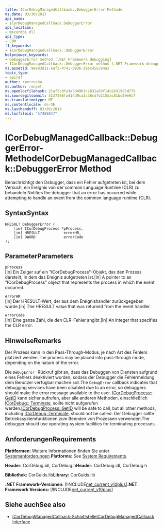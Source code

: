 ```yaml
---
title: ICorDebugManagedCallback::DebuggerError-Methode
ms.date: 03/30/2017
api_name:
- ICorDebugManagedCallback.DebuggerError
api_location:
- mscordbi.dll
api_type:
- COM
f1_keywords:
- ICorDebugManagedCallback::DebuggerError
helpviewer_keywords:
- DebuggerError method [.NET Framework debugging]
- ICorDebugManagedCallback::DebuggerError method [.NET Framework debugging]
ms.assetid: 9e983d11-eaf3-4741-b936-29ec456384a3
topic_type:
- apiref
author: rpetrusha
ms.author: ronpet
ms.openlocfilehash: 25af2c8fa3e3d49b3c2832a69f14b2691585d775
ms.sourcegitcommit: 5137208fa414d9ca3c58cdfd2155ac81bc89e917
ms.translationtype: MT
ms.contentlocale: de-DE
ms.lasthandoff: 03/06/2019
ms.locfileid: "57489847"
---
```

# <a name="icordebugmanagedcallbackdebuggererror-method"></a><span data-ttu-id="b26eb-102">ICorDebugManagedCallback::DebuggerError-Methode</span><span class="sxs-lookup"><span data-stu-id="b26eb-102">ICorDebugManagedCallback::DebuggerError Method</span></span>
<span data-ttu-id="b26eb-103">Benachrichtigt den Debugger, dass ein Fehler aufgetreten ist, bei dem Versuch, ein Ereignis von der common Language Runtime (CLR) zu behandeln.</span><span class="sxs-lookup"><span data-stu-id="b26eb-103">Notifies the debugger that an error has occurred while attempting to handle an event from the common language runtime (CLR).</span></span>  
  
## <a name="syntax"></a><span data-ttu-id="b26eb-104">Syntax</span><span class="sxs-lookup"><span data-stu-id="b26eb-104">Syntax</span></span>  
  
```  
HRESULT DebuggerError (  
    [in] ICorDebugProcess *pProcess,  
    [in] HRESULT           errorHR,  
    [in] DWORD             errorCode  
);  
```  
  
## <a name="parameters"></a><span data-ttu-id="b26eb-105">Parameter</span><span class="sxs-lookup"><span data-stu-id="b26eb-105">Parameters</span></span>  
 `pProcess`  
 <span data-ttu-id="b26eb-106">[in] Ein Zeiger auf ein "ICorDebugProcess"-Objekt, das den Prozess darstellt, in dem das Ereignis aufgetreten ist.</span><span class="sxs-lookup"><span data-stu-id="b26eb-106">[in] A pointer to an "ICorDebugProcess" object that represents the process in which the event occurred.</span></span>  
  
 `errorHR`  
 <span data-ttu-id="b26eb-107">[in] Der HRESULT-Wert, der aus dem Ereignishandler zurückgegeben wurde.</span><span class="sxs-lookup"><span data-stu-id="b26eb-107">[in] The HRESULT value that was returned from the event handler.</span></span>  
  
 `errorCode`  
 <span data-ttu-id="b26eb-108">[in] Eine ganze Zahl, die den CLR-Fehler angibt.</span><span class="sxs-lookup"><span data-stu-id="b26eb-108">[in] An integer that specifies the CLR error.</span></span>  
  
## <a name="remarks"></a><span data-ttu-id="b26eb-109">Hinweise</span><span class="sxs-lookup"><span data-stu-id="b26eb-109">Remarks</span></span>  
 <span data-ttu-id="b26eb-110">Der Prozess kann in den Pass-Through-Modus, je nach Art des Fehlers platziert werden.</span><span class="sxs-lookup"><span data-stu-id="b26eb-110">The process may be placed into pass-through mode, depending on the nature of the error.</span></span>  
  
 <span data-ttu-id="b26eb-111">Die `DebugError` -Rückruf gibt an, dass das Debuggen von Diensten aufgrund eines Fehlers deaktiviert wurden, sodass der Debugger die Fehlermeldung dem Benutzer verfügbar machen soll.</span><span class="sxs-lookup"><span data-stu-id="b26eb-111">The `DebugError` callback indicates that debugging services have been disabled due to an error, so debuggers should make the error message available to the user.</span></span> <span data-ttu-id="b26eb-112">[ICorDebugProcess:: GetID](../../../../docs/framework/unmanaged-api/debugging/icordebugprocess-getid-method.md) kann sicher aufrufen, aber alle anderen Methoden, einschließlich [ICorDebug:: Terminate](../../../../docs/framework/unmanaged-api/debugging/icordebug-terminate-method.md), sollte nicht aufgerufen werden.</span><span class="sxs-lookup"><span data-stu-id="b26eb-112">[ICorDebugProcess::GetID](../../../../docs/framework/unmanaged-api/debugging/icordebugprocess-getid-method.md) will be safe to call, but all other methods, including [ICorDebug::Terminate](../../../../docs/framework/unmanaged-api/debugging/icordebug-terminate-method.md), should not be called.</span></span> <span data-ttu-id="b26eb-113">Der Debugger sollte Betriebssystemfunktionen zum Beenden von Prozessen verwenden.</span><span class="sxs-lookup"><span data-stu-id="b26eb-113">The debugger should use operating-system facilities for terminating processes.</span></span>  
  
## <a name="requirements"></a><span data-ttu-id="b26eb-114">Anforderungen</span><span class="sxs-lookup"><span data-stu-id="b26eb-114">Requirements</span></span>  
 <span data-ttu-id="b26eb-115">**Plattformen:** Weitere Informationen finden Sie unter [Systemanforderungen](../../../../docs/framework/get-started/system-requirements.md).</span><span class="sxs-lookup"><span data-stu-id="b26eb-115">**Platforms:** See [System Requirements](../../../../docs/framework/get-started/system-requirements.md).</span></span>  
  
 <span data-ttu-id="b26eb-116">**Header:** CorDebug.idl, CorDebug.h</span><span class="sxs-lookup"><span data-stu-id="b26eb-116">**Header:** CorDebug.idl, CorDebug.h</span></span>  
  
 <span data-ttu-id="b26eb-117">**Bibliothek:** CorGuids.lib</span><span class="sxs-lookup"><span data-stu-id="b26eb-117">**Library:** CorGuids.lib</span></span>  
  
 <span data-ttu-id="b26eb-118">**.NET Framework-Versionen:** [!INCLUDE[net_current_v10plus](../../../../includes/net-current-v10plus-md.md)]</span><span class="sxs-lookup"><span data-stu-id="b26eb-118">**.NET Framework Versions:** [!INCLUDE[net_current_v10plus](../../../../includes/net-current-v10plus-md.md)]</span></span>  
  
## <a name="see-also"></a><span data-ttu-id="b26eb-119">Siehe auch</span><span class="sxs-lookup"><span data-stu-id="b26eb-119">See also</span></span>
- [<span data-ttu-id="b26eb-120">ICorDebugManagedCallback-Schnittstelle</span><span class="sxs-lookup"><span data-stu-id="b26eb-120">ICorDebugManagedCallback Interface</span></span>](../../../../docs/framework/unmanaged-api/debugging/icordebugmanagedcallback-interface.md)
